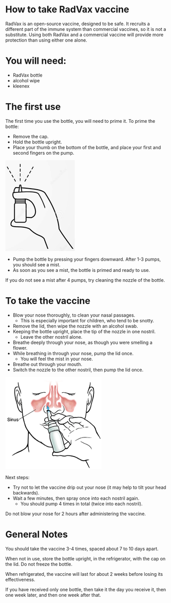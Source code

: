 # How to take RadVax vaccine
RadVax is an open-source vaccine, designed to be safe.  It recruits a different part of the immune system than commercial vaccines, so it is not a substitute.  Using both RadVax and a commercial vaccine will provide more protection than using either one alone.

# You will need:
- RadVax bottle
- alcohol wipe
- kleenex

# The first use
The first time you use the bottle, you will need to prime it.  To prime the bottle:
- Remove the cap.
- Hold the bottle upright.
- Place your thumb on the bottom of the bottle, and place your first and second fingers on the pump.

![Holding the bottle](../figs/bottle_hand_small.png)
- Pump the bottle by pressing your fingers downward.  After 1-3 pumps, you should see a mist.
- As soon as you see a mist, the bottle is primed and ready to use.

If you do not see a mist after 4 pumps, try cleaning the nozzle of the bottle.

# To take the vaccine
- Blow your nose thoroughly, to clean your nasal passages.
	- This is especially important for children, who tend to be snotty.
- Remove the lid, then wipe the nozzle with an alcohol swab.
- Keeping the bottle upright, place the tip of the nozzle in one nostril.
	- Leave the other nostril alone.
- Breathe deeply through your nose, as though you were smelling a flower.
- While breathing in through your nose, pump the lid once.  
	- You will feel the mist in your nose.  
- Breathe out through your mouth.
- Switch the nozzle to the other nostril, then pump the lid once.

![Breathe in while pumping the bottle](../figs/sinus_spray.png)

Next steps:
- Try not to let the vaccine drip out your nose (it may help to tilt your head backwards). 
- Wait a few minutes, then spray once into each nostril again.  
	- You should pump 4 times in total (twice into each nostril).

Do not blow your nose for 2 hours after administering the vaccine.


# General Notes
You should take the vaccine 3-4 times, spaced about 7 to 10 days apart.

When not in use, store the bottle upright, in the refrigerator, with the cap on the lid.  Do not freeze the bottle.

When refrigerated, the vaccine will last for about 2 weeks before losing its effectiveness.

If you have received only one bottle, then take it the day you receive it, then one week later, and then one week after that.

